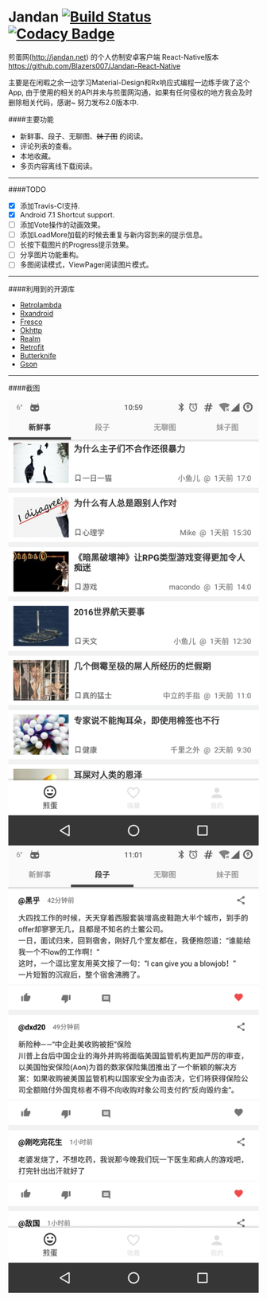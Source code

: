 # Jandan [![Build Status](https://travis-ci.org/Blazers007/Jandan.svg?branch=master)](https://travis-ci.org/Blazers007/Jandan) [![Codacy Badge](https://api.codacy.com/project/badge/Grade/e6da63cf514748e0a389b21f81ae8682)](https://www.codacy.com/app/308802880/Jandan?utm_source=github.com&amp;utm_medium=referral&amp;utm_content=Blazers007/Jandan&amp;utm_campaign=Badge_Grade)
煎蛋网(http://jandan.net) 的个人仿制安卓客户端  React-Native版本 https://github.com/Blazers007/Jandan-React-Native

主要是在闲暇之余一边学习Material-Design和Rx响应式编程一边练手做了这个App, 由于使用的相关的API并未与煎蛋网沟通，如果有任何侵权的地方我会及时删除相关代码，感谢~
努力发布2.0版本中.


####主要功能
- 新鲜事、段子、无聊图、<del>妹子图</del> 的阅读。
- 评论列表的查看。
- 本地收藏。
- 多页内容离线下载阅读。

---
####TODO
- [x] 添加Travis-CI支持.
- [x] Android 7.1 Shortcut support.
- [ ] 添加Vote操作的动画效果。
- [ ] 添加LoadMore加载的时候去重复与新内容到来的提示信息。
- [ ] 长按下载图片的Progress提示效果。
- [ ] 分享图片功能重构。
- [ ] 多图阅读模式，ViewPager阅读图片模式。

---
####利用到的开源库
- [Retrolambda](https://github.com/evant/gradle-retrolambda)
- [Rxandroid](https://github.com/ReactiveX/RxAndroid)
- [Fresco](https://github.com/facebook/fresco)
- [Okhttp](https://github.com/square/okhttp)
- [Realm](https://github.com/realm/realm-java)
- [Retrofit](https://github.com/square/retrofit)
- [Butterknife](https://github.com/JakeWharton/butterknife)
- [Gson](http://mvnrepository.com/artifact/com.google.code.gson/gson/2.2.2)

---
####截图

![Version2](/img/jdv2_1.png)
![Version2](/img/jdv2_2.png)
